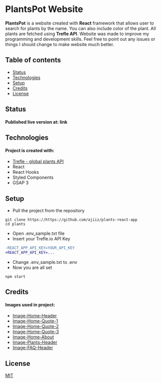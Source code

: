 # PlantsPot Website

**PlantsPot** is a website created with **React** framework that allows user to search for plants by the name.
You can also include color of the plant.
All plants are fetched using **Trefle API**.
Website was made to improve my programming and development skills. Feel free to point out any issues or things I should change to make website much better.
## Table of contents
* [Status](#status)
* [Technologies](#technologies)
* [Setup](#setup)
* [Credits](#credits)
* [License](#license)

## Status
#### Published live version at: **link**

## Technologies
#### Project is created with:
* [Trefle - global plants API](https://trefle.io/)
* React
* React Hooks
* Styled Components
* GSAP 3

## Setup
* Pull the project from the repository
```
git clone https://https://github.com/ajiiz/plants-react-app
cd plants
```
* Open .env_sample.txt file
* Insert your Trefle.io API Key
```diff
-REACT_APP_API_KEY=YOUR_API_KEY
+REACT_APP_API_KEY=...
```
* Change .env_sample.txt to .env
* Now you are all set
```
npm start
```
## Credits
#### Images used in project:
* [Image-Home-Header](https://www.freepik.com/premium-photo/top-view-realistic-leaves-corners_5711083.htm#page=5&query=Plants&position=11)
* [Image-Home-Quote-1](https://unsplash.com/photos/Ws92xzbSris)
* [Image-Home-Quote-2](https://unsplash.com/photos/eA2z1JSzZFI)
* [Image-Home-Quote-3](https://unsplash.com/photos/bmM_IdLd1SA)
* [Image-Home-About](https://unsplash.com/photos/D5c_XKM2tkE)
* [Image-Plants-Header](https://unsplash.com/photos/RXT63r42ehg)
* [Image-FAQ-Header](https://unsplash.com/photos/WS5yjFjycNY)
## License
[MIT](https://choosealicense.com/licenses/mit/)

